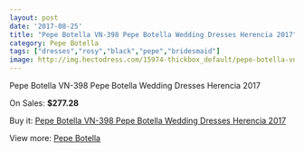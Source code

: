 ```yaml
---
layout: post
date: '2017-08-25'
title: "Pepe Botella VN-398 Pepe Botella Wedding Dresses Herencia 2017"
category: Pepe Botella
tags: ["dresses","rosy","black","pepe","bridesmaid"]
image: http://img.hectodress.com/15974-thickbox_default/pepe-botella-vn-398-pepe-botella-wedding-dresses-herencia-2013.jpg
---
```

Pepe Botella VN-398 Pepe Botella Wedding Dresses Herencia 2017

On Sales: **$277.28**
<a href="https://www.hectodress.com/pepe-botella/7785-pepe-botella-vn-398-pepe-botella-wedding-dresses-herencia-2013.html"><amp-img layout="responsive" width="600" height="600" src="//img.hectodress.com/15974-thickbox_default/pepe-botella-vn-398-pepe-botella-wedding-dresses-herencia-2013.jpg" alt="Pepe Botella VN-398 Pepe Botella Wedding Dresses Herencia 2017 0" /></a>
<a href="https://www.hectodress.com/pepe-botella/7785-pepe-botella-vn-398-pepe-botella-wedding-dresses-herencia-2013.html"><amp-img layout="responsive" width="600" height="600" src="//img.hectodress.com/15975-thickbox_default/pepe-botella-vn-398-pepe-botella-wedding-dresses-herencia-2013.jpg" alt="Pepe Botella VN-398 Pepe Botella Wedding Dresses Herencia 2017 1" /></a>

Buy it: [Pepe Botella VN-398 Pepe Botella Wedding Dresses Herencia 2017](https://www.hectodress.com/pepe-botella/7785-pepe-botella-vn-398-pepe-botella-wedding-dresses-herencia-2013.html "Pepe Botella VN-398 Pepe Botella Wedding Dresses Herencia 2017")

View more: [Pepe Botella](https://www.hectodress.com/136-pepe-botella "Pepe Botella")